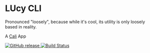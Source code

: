 # LUcy CLI

Pronounced "loosely", because while it's cool, its utility is only loosely based in reality.

A [Cali](https://github.com/skybet/cali) App

[ ![GitHub release](https://img.shields.io/github/release/lmhd/lucli.svg) ](https://github.com/LMHD/lucli/releases)
[![Build Status](https://travis-ci.org/LMHD/lucli.svg?branch=master)](https://travis-ci.org/LMHD/lucli)
